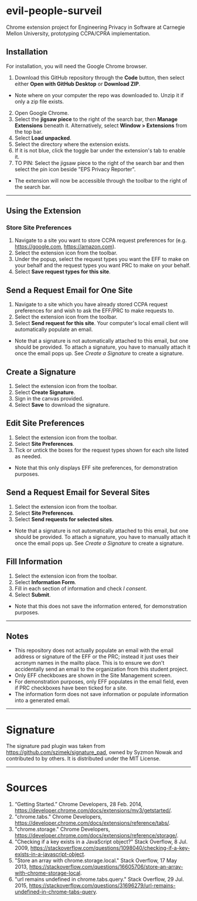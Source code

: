 # evil-people-surveil

Chrome extension project for Engineering Privacy in Software at Carnegie Mellon University, prototyping CCPA/CPRA implementation.

## Installation
For installation, you will need the Google Chrome browser.

1. Download this GitHub repository through the **Code** button, then select either **Open with GitHub Desktop** or **Download ZIP**.
  - Note where on your computer the repo was downloaded to. Unzip it if only a zip file exists.
2. Open Google Chrome.
3. Select the **jigsaw piece** to the right of the search bar, then **Manage Extensions** beneath it. Alternatively, select **Window > Extensions** from the top bar.
4. Select **Load unpacked**.
5. Select the directory where the extension exists.
6. If it is not blue, click the toggle bar under the extension's tab to enable it.
7. TO PIN: Select the jigsaw piece to the right of the search bar and then select the pin icon beside "EPS Privacy Reporter".
  - The extension will now be accessible through the toolbar to the right of the search bar.

---

## Using the Extension

### Store Site Preferences
1. Navigate to a site you want to store CCPA request preferences for (e.g. https://google.com, https://amazon.com).
2. Select the extension icon from the toolbar.
3. Under the popup, select the request types you want the EFF to make on your behalf and the request types you want PRC to make on your behalf.
4. Select **Save request types for this site**.

## Send a Request Email for One Site
1. Navigate to a site which you have already stored CCPA request preferences for and wish to ask the EFF/PRC to make requests to.
2. Select the extension icon from the toolbar.
3. Select **Send request for this site**. Your computer's local email client will automatically populate an email.
  - Note that a signature is not automatically attached to this email, but one should be provided. To attach a signature, you have to manually attach it once the email pops up. See *Create a Signature* to create a signature.

## Create a Signature
1. Select the extension icon from the toolbar.
2. Select **Create Signature**.
3. Sign in the canvas provided.
4. Select **Save** to download the signature.

## Edit Site Preferences
1. Select the extension icon from the toolbar.
2. Select **Site Preferences**.
3. Tick or untick the boxes for the request types shown for each site listed as needed.
  - Note that this only displays EFF site preferences, for demonstration purposes.

## Send a Request Email for Several Sites
1. Select the extension icon from the toolbar.
2. Select **Site Preferences**.
3. Select **Send requests for selected sites**.
  - Note that a signature is not automatically attached to this email, but one should be provided. To attach a signature, you have to manually attach it once the email pops up. See *Create a Signature* to create a signature.

## Fill Information
1. Select the extension icon from the toolbar.
2. Select **Information Form**.
3. Fill in each section of information and check *I consent.*
4. Select **Submit**.
  - Note that this does not save the information entered, for demonstration purposes.

---

## Notes
- This repository does not actually populate an email with the email address or signature of the EFF or the PRC; instead it just uses their acronym names in the mailto place. This is to ensure we don't accidentally send an email to the organization from this student project.
- Only EFF checkboxes are shown in the Site Management screen.
- For demonstration purposes, only EFF populates in the email field, even if PRC checkboxes have been ticked for a site.
- The information form does not save information or populate information into a generated email.

---

# Signature
The signature pad plugin was taken from https://github.com/szimek/signature_pad, owned by Syzmon Nowak and contributed to by others. It is distributed under the MIT License.

---

# Sources
1. “Getting Started.” Chrome Developers, 28 Feb. 2014, https://developer.chrome.com/docs/extensions/mv3/getstarted/.
2. "chrome.tabs." Chrome Developers, https://developer.chrome.com/docs/extensions/reference/tabs/.
3. "chrome.storage." Chrome Developers, https://developer.chrome.com/docs/extensions/reference/storage/.
4. "Checking if a key exists in a JavaScript object?" Stack Overflow, 8 Jul. 2009, https://stackoverflow.com/questions/1098040/checking-if-a-key-exists-in-a-javascript-object.
5. "Store an array with chrome.storage.local." Stack Overflow, 17 May 2013, https://stackoverflow.com/questions/16605706/store-an-array-with-chrome-storage-local.
6. "url remains undefined in chrome.tabs.query." Stack Overflow, 29 Jul. 2015, https://stackoverflow.com/questions/31696279/url-remains-undefined-in-chrome-tabs-query.
